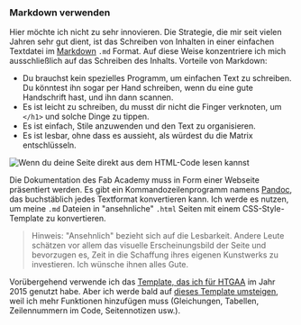 ### Markdown verwenden
Hier möchte ich nicht zu sehr innovieren. Die Strategie, die mir seit vielen Jahren sehr gut dient, ist das Schreiben von Inhalten in einer einfachen Textdatei im [Markdown](https://www.markdownguide.org) `.md` Format. Auf diese Weise konzentriere ich mich ausschließlich auf das Schreiben des Inhalts. Vorteile von Markdown:

- Du brauchst kein spezielles Programm, um einfachen Text zu schreiben. Du könntest ihn sogar per Hand schreiben, wenn du eine gute Handschrift hast, und ihn dann scannen.
- Es ist leicht zu schreiben, du musst dir nicht die Finger verknoten, um `</h1>` und solche Dinge zu tippen.
- Es ist einfach, Stile anzuwenden und den Text zu organisieren.
- Es ist lesbar, ohne dass es aussieht, als würdest du die Matrix entschlüsseln.

![Wenn du deine Seite direkt aus dem HTML-Code lesen kannst](../../img/w01/code.webp)

Die Dokumentation des Fab Academy muss in Form einer Webseite präsentiert werden. Es gibt ein Kommandozeilenprogramm namens [Pandoc](https://pandoc.org/index.html), das buchstäblich jedes Textformat konvertieren kann. Ich werde es nutzen, um meine `.md` Dateien in "ansehnliche" `.html` Seiten mit einem CSS-Style-Template zu konvertieren.

> Hinweis: "Ansehnlich" bezieht sich auf die Lesbarkeit. Andere Leute schätzen vor allem das visuelle Erscheinungsbild der Seite und bevorzugen es, Zeit in die Schaffung ihres eigenen Kunstwerks zu investieren. Ich wünsche ihnen alles Gute.

Vorübergehend verwende ich das [Template, das ich für HTGAA](http://htgaa.beachlab.org) im Jahr 2015 genutzt habe. Aber ich werde bald auf [dieses Template umsteigen](https://jez.io/pandoc-markdown-css-theme/), weil ich mehr Funktionen hinzufügen muss (Gleichungen, Tabellen, Zeilennummern im Code, Seitennotizen usw.).

